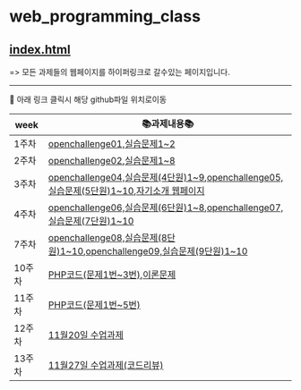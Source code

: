 # web_programming_class

## <a href="https://kim-do-kyun.github.io/web_programming_class/index.html" target="_blank">index.html</a>
=> 모든 과제들의 웹페이지를 하이퍼링크로 갈수있는 페이지입니다.

<hr>

:pushpin: 아래 링크 클릭시 해당 github파일 위치로이동

|week|📚과제내용📚|
|------|-------------------------------------------------------------|
|1주차|<a href="https://github.com/kim-do-kyun/web_programming_class/tree/main/1st_week/assignment">openchallenge01,실습문제1&#126;2|
|2주차|<a href="https://github.com/kim-do-kyun/web_programming_class/tree/main/2nd_week/assignment/OpenChallenge02">openchallenge02</a>,<a href="https://github.com/kim-do-kyun/web_programming_class/tree/main/2nd_week/assignment/%EC%8B%A4%EC%8A%B5%EA%B3%BC%EC%A0%9C">실습문제1&#126;8|
|3주차|<a href="https://github.com/kim-do-kyun/web_programming_class/tree/main/3rd_week/4%EB%8B%A8%EC%9B%90">openchallenge04,실습문제(4단원)1&#126;9</a>,<a href="https://github.com/kim-do-kyun/web_programming_class/tree/main/3rd_week/5%EB%8B%A8%EC%9B%90">openchallenge05,실습문제(5단원)1&#126;10</a>,<a href="https://github.com/kim-do-kyun/web_programming_class/tree/main/3rd_week/sourcecode(%EC%9E%90%EA%B8%B0%EC%86%8C%EA%B0%9C)">자기소개 웹페이지|
|4주차|<a href="https://github.com/kim-do-kyun/web_programming_class/tree/main/4th_week/6%EB%8B%A8%EC%9B%90">openchallenge06,실습문제(6단원)1&#126;8</a>,<a href="https://github.com/kim-do-kyun/web_programming_class/tree/main/4th_week/7%EB%8B%A8%EC%9B%90">openchallenge07,실습문제(7단원)1&#126;10</a>
|7주차|<a href="https://github.com/kim-do-kyun/web_programming_class/tree/main/7th_week/8%EB%8B%A8%EC%9B%90/html">openchallenge08,실습문제(8단원)1&#126;10</a>,<a href="https://github.com/kim-do-kyun/web_programming_class/tree/main/7th_week/9%EB%8B%A8%EC%9B%90/HTML">openchallenge09,실습문제(9단원)1&#126;10</a>
|10주차|<a href="https://github.com/kim-do-kyun/web_programming_class/tree/main/10th_week/php">PHP코드(문제1번~3번)</a>,<a href="https://github.com/kim-do-kyun/web_programming_class/tree/main/10th_week/%EC%84%9C%EC%88%A0%ED%98%95%20%EC%9D%B4%EB%A1%A0%EB%AC%B8%EC%A0%9C">이론문제</a>
|11주차|<a href="https://github.com/kim-do-kyun/web_programming_class/tree/main/11th_week/PHP">PHP코드(문제1번~5번)</a>
|12주차|<a href="https://github.com/kim-do-kyun/web_programming_class/tree/main/12th_week/LoginForm">11월20일 수업과제</a>
|13주차|<a href="https://github.com/kim-do-kyun/web_programming_class/tree/main/13th_week">11월27일 수업과제(코드리뷰)</a>
